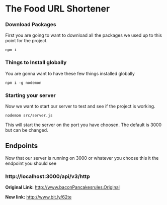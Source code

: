 # The Food URL Shortener
###  Download Packages
First you are going to want to download all the packages we used up to this point for the project.

```
npm i
```

### Things to Install globally

You are gonna want to have these few things installed globally

```
npm i -g nodemon
```
### Starting your server

Now we want to start our server to test and see if the project is working.

```
nodemon src/server.js
```
This will start the server on the port you have choosen. The default is 3000 but can be changed.

## Endpoints
Now that our server is running on 3000 or whatever you choose this it the endpoint you should see

### http://localhost:3000/api/v3/http

**Original Link:** http://www.baconPancakesrules.Original

**New link:**
http://www.bit.ly/62te
